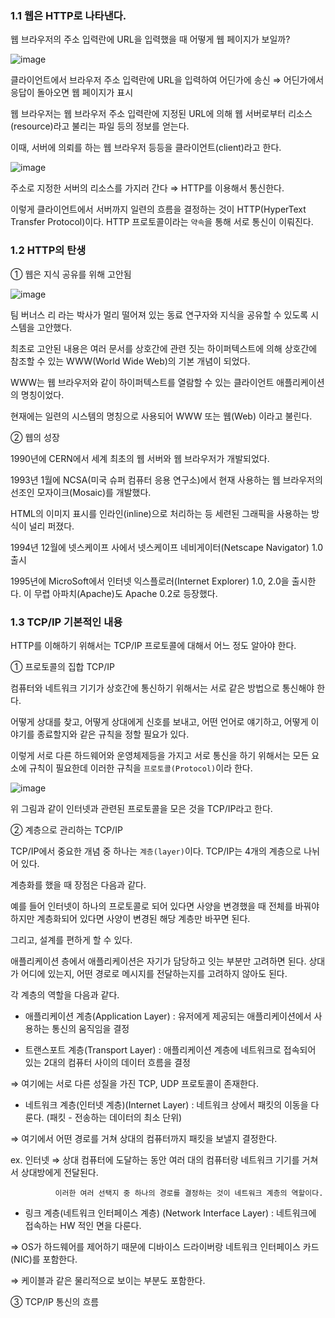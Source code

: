 ### 1.1 웹은 HTTP로 나타낸다.

웹 브라우저의 주소 입력란에 URL을 입력했을 때 어떻게 웹 페이지가 보일까? 

![image](https://user-images.githubusercontent.com/64796257/147430181-e6a1ad41-ba22-4dfc-aa2b-cce3c4ea5ff0.png)

클라이언트에서 브라우저 주소 입력란에 URL을 입력하여 어딘가에 송신 ⇒ 어딘가에서 응답이 돌아오면 웹 페이지가 표시

웹 브라우저는 웹 브라우저 주소 입력란에 지정된 URL에 의해 웹 서버로부터 리소스(resource)라고 불리는 파일 등의 정보를 얻는다. 

이때, 서버에 의뢰를 하는 웹 브라우저 등등을 클라이언트(client)라고 한다. 

![image](https://user-images.githubusercontent.com/64796257/147430315-590dcd44-b713-4e01-9293-c6e2bb6133bd.png)

주소로 지정한 서버의 리소스를 가지러 간다 ⇒ HTTP를 이용해서 통신한다. 

이렇게 클라이언트에서 서버까지 일련의 흐름을 결정하는 것이 HTTP(HyperText Transfer Protocol)이다. HTTP 프로토콜이라는 `약속`을 통해 서로 통신이 이뤄진다.

### 1.2 HTTP의 탄생

① 웹은 지식 공유를 위해 고안됨

![image](https://user-images.githubusercontent.com/64796257/147430458-7c777f0b-028e-4142-b5bc-172197a1f32a.png)

팀 버너스 리 라는 박사가 멀리 떨어져 있는 동료 연구자와 지식을 공유할 수 있도록 시스템을 고안했다. 

최초로 고안된 내용은 여러 문서를 상호간에 관련 짓는 하이퍼텍스트에 의해 상호간에 참조할 수 있는 WWW(World Wide Web)의 기본 개념이 되었다. 

WWW는 웹 브라우저와 같이 하이퍼텍스트를 열람할 수 있는 클라이언트 애플리케이션의 명칭이었다. 

현재에는 일련의 시스템의 명칭으로 사용되어 WWW 또는 웹(Web) 이라고 불린다.

② 웹의 성장

1990년에 CERN에서 세계 최초의 웹 서버와 웹 브라우저가 개발되었다. 

1993년 1월에 NCSA(미국 슈퍼 컴퓨터 응용 연구소)에서 현재 사용하는 웹 브라우저의 선조인 모자이크(Mosaic)를 개발했다. 

HTML의 이미지 표시를 인라인(inline)으로 처리하는 등 세련된 그래픽을 사용하는 방식이 널리 퍼졌다.

1994년 12월에 넷스케이프 사에서 넷스케이프 네비게이터(Netscape Navigator) 1.0 출시

1995년에 MicroSoft에서 인터넷 익스플로러(Internet Explorer) 1.0, 2.0을 출시한다. 이 무렵 아파치(Apache)도 Apache 0.2로 등장했다.

### 1.3 TCP/IP 기본적인 내용

HTTP를 이해하기 위해서는 TCP/IP 프로토콜에 대해서 어느 정도 알아야 한다. 

① 프로토콜의 집합 TCP/IP

컴퓨터와 네트워크 기기가 상호간에 통신하기 위해서는 서로 같은 방법으로 통신해야 한다. 

어떻게 상대를 찾고, 어떻게 상대에게 신호를 보내고, 어떤 언어로 얘기하고, 어떻게 이야기를 종료할지와 같은 규칙을 정할 필요가 있다.

이렇게 서로 다른 하드웨어와 운영체제등을 가지고 서로 통신을 하기 위해서는 모든 요소에 규칙이 필요한데 이러한 규칙을 `프로토콜(Protocol)`이라 한다. 

![image](https://user-images.githubusercontent.com/64796257/147431036-adc9a7a4-243c-4b1d-97f2-3a4bc139b697.png)

위 그림과 같이 인터넷과 관련된 프로토콜을 모은 것을 TCP/IP라고 한다. 

② 계층으로 관리하는 TCP/IP

TCP/IP에서 중요한 개념 중 하나는 `계층(layer)`이다. TCP/IP는 4개의 계층으로 나뉘어 있다. 

계층화를 했을 때 장점은 다음과 같다.

예를 들어 인터넷이 하나의 프로토콜로 되어 있다면 사양을 변경했을 때 전체를 바꿔야 하지만 계층화되어 있다면 사양이 변경된 해당 계층만 바꾸면 된다.

그리고, 설계를 편하게 할 수 있다. 

애플리케이션 층에서 애플리케이션은 자기가 담당하고 잇는 부분만 고려하면 된다. 상대가 어디에 있는지, 어떤 경로로 메시지를 전달하는지를 고려하지 않아도 된다. 

각 계층의 역할을 다음과 같다.

- 애플리케이션 계층(Application Layer) : 유저에게 제공되는 애플리케이션에서 사용하는 통신의 움직임을 결정

- 트랜스포트 계층(Transport Layer) : 애플리케이션 계층에 네트워크로 접속되어 있는 2대의 컴퓨터 사이의 데이터 흐름을 결정

⇒ 여기에는 서로 다른 성질을 가진 TCP, UDP 프로토콜이 존재한다.

- 네트워크 계층(인터넷 계층)(Internet Layer) : 네트워크 상에서 패킷의 이동을 다룬다. (패킷 - 전송하는 데이터의 최소 단위)

⇒ 여기에서 어떤 경로를 거쳐 상대의 컴퓨터까지 패킷을 보낼지 결정한다. 

ex. 인터넷 ⇒ 상대 컴퓨터에 도달하는 동안 여러 대의 컴퓨터랑 네트워크 기기를 거쳐서 상대방에게 전달된다. 

              이러한 여러 선택지 중 하나의 경로를 결정하는 것이 네트워크 계층의 역할이다. 

- 링크 계층(네트워크 인터페이스 계층) (Network Interface Layer) : 네트워크에 접속하는 HW 적인 면을 다룬다.

⇒ OS가 하드웨어를 제어하기 때문에 디바이스 드라이버랑 네트워크 인터페이스 카드(NIC)를 포함한다.

⇒ 케이블과 같은 물리적으로 보이는 부분도 포함한다. 

③ TCP/IP 통신의 흐름





